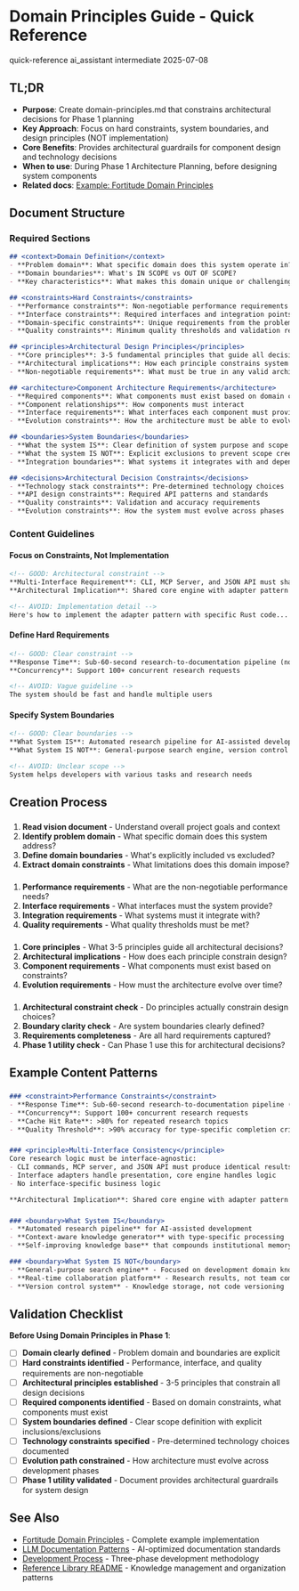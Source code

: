 # Domain Principles Guide - Quick Reference

<meta>
  <title>Domain Principles Guide - Quick Reference</title>
  <type>quick-reference</type>
  <audience>ai_assistant</audience>
  <complexity>intermediate</complexity>
  <updated>2025-07-08</updated>
</meta>

## <summary priority="high">TL;DR</summary>
- **Purpose**: Create domain-principles.md that constrains architectural decisions for Phase 1 planning
- **Key Approach**: Focus on hard constraints, system boundaries, and design principles (NOT implementation)
- **Core Benefits**: Provides architectural guardrails for component design and technology decisions
- **When to use**: During Phase 1 Architecture Planning, before designing system components
- **Related docs**: [Example: Fortitude Domain Principles](../domain-principles.md)

## <implementation>Document Structure</implementation>

### <pattern>Required Sections</pattern>
```markdown
## <context>Domain Definition</context>
- **Problem domain**: What specific domain does this system operate in?
- **Domain boundaries**: What's IN SCOPE vs OUT OF SCOPE?
- **Key characteristics**: What makes this domain unique or challenging?

## <constraints>Hard Constraints</constraints>
- **Performance constraints**: Non-negotiable performance requirements
- **Interface constraints**: Required interfaces and integration points
- **Domain-specific constraints**: Unique requirements from the problem domain
- **Quality constraints**: Minimum quality thresholds and validation requirements

## <principles>Architectural Design Principles</principles>
- **Core principles**: 3-5 fundamental principles that guide all decisions
- **Architectural implications**: How each principle constrains system design
- **Non-negotiable requirements**: What must be true in any valid architecture

## <architecture>Component Architecture Requirements</architecture>
- **Required components**: What components must exist based on domain constraints
- **Component relationships**: How components must interact
- **Interface requirements**: What interfaces each component must provide
- **Evolution constraints**: How the architecture must be able to evolve

## <boundaries>System Boundaries</boundaries>
- **What the system IS**: Clear definition of system purpose and scope
- **What the system IS NOT**: Explicit exclusions to prevent scope creep
- **Integration boundaries**: What systems it integrates with and dependencies

## <decisions>Architectural Decision Constraints</decisions>
- **Technology stack constraints**: Pre-determined technology choices
- **API design constraints**: Required API patterns and standards
- **Quality constraints**: Validation and accuracy requirements
- **Evolution constraints**: How the system must evolve across phases
```

### <pattern>Content Guidelines</pattern>

#### **Focus on Constraints, Not Implementation**
```markdown
<!-- GOOD: Architectural constraint -->
**Multi-Interface Requirement**: CLI, MCP Server, and JSON API must share identical core logic
**Architectural Implication**: Shared core engine with adapter pattern for interfaces

<!-- AVOID: Implementation detail -->
Here's how to implement the adapter pattern with specific Rust code...
```

#### **Define Hard Requirements**
```markdown
<!-- GOOD: Clear constraint -->
**Response Time**: Sub-60-second research-to-documentation pipeline (non-negotiable)
**Concurrency**: Support 100+ concurrent research requests

<!-- AVOID: Vague guideline -->
The system should be fast and handle multiple users
```

#### **Specify System Boundaries**
```markdown
<!-- GOOD: Clear boundaries -->
**What System IS**: Automated research pipeline for AI-assisted development
**What System IS NOT**: General-purpose search engine, version control system

<!-- AVOID: Unclear scope -->
System helps developers with various tasks and research needs
```

## <examples>Creation Process</examples>

### <template>Step 1: Domain Analysis</template>
1. **Read vision document** - Understand overall project goals and context
2. **Identify problem domain** - What specific domain does this system address?
3. **Define domain boundaries** - What's explicitly included vs excluded?
4. **Extract domain constraints** - What limitations does this domain impose?

### <template>Step 2: Constraint Identification</template>
1. **Performance requirements** - What are the non-negotiable performance needs?
2. **Interface requirements** - What interfaces must the system provide?
3. **Integration requirements** - What systems must it integrate with?
4. **Quality requirements** - What quality thresholds must be met?

### <template>Step 3: Principle Extraction</template>
1. **Core principles** - What 3-5 principles guide all architectural decisions?
2. **Architectural implications** - How does each principle constrain design?
3. **Component requirements** - What components must exist based on constraints?
4. **Evolution requirements** - How must the architecture evolve over time?

### <template>Step 4: Validation</template>
1. **Architectural constraint check** - Do principles actually constrain design choices?
2. **Boundary clarity check** - Are system boundaries clearly defined?
3. **Requirements completeness** - Are all hard requirements captured?
4. **Phase 1 utility check** - Can Phase 1 use this for architectural decisions?

## <examples>Example Content Patterns</examples>

### <template>Hard Constraint Pattern</template>
```markdown
### <constraint>Performance Constraints</constraint>
- **Response Time**: Sub-60-second research-to-documentation pipeline (non-negotiable)
- **Concurrency**: Support 100+ concurrent research requests
- **Cache Hit Rate**: >80% for repeated research topics
- **Quality Threshold**: >90% accuracy for type-specific completion criteria
```

### <template>Architectural Principle Pattern</template>
```markdown
### <principle>Multi-Interface Consistency</principle>
Core research logic must be interface-agnostic:
- CLI commands, MCP server, and JSON API must produce identical results
- Interface adapters handle presentation, core engine handles logic
- No interface-specific business logic

**Architectural Implication**: Shared core engine with adapter pattern for interfaces.
```

### <template>System Boundary Pattern</template>
```markdown
### <boundary>What System IS</boundary>
- **Automated research pipeline** for AI-assisted development
- **Context-aware knowledge generator** with type-specific processing
- **Self-improving knowledge base** that compounds institutional memory

### <boundary>What System IS NOT</boundary>
- **General-purpose search engine** - Focused on development domain knowledge
- **Real-time collaboration platform** - Research results, not team communication
- **Version control system** - Knowledge storage, not code versioning
```

## <troubleshooting>Validation Checklist</troubleshooting>

**Before Using Domain Principles in Phase 1**:
- [ ] **Domain clearly defined** - Problem domain and boundaries are explicit
- [ ] **Hard constraints identified** - Performance, interface, and quality requirements are non-negotiable
- [ ] **Architectural principles established** - 3-5 principles that constrain all design decisions
- [ ] **Required components identified** - Based on domain constraints, what components must exist
- [ ] **System boundaries defined** - Clear scope definition with explicit inclusions/exclusions
- [ ] **Technology constraints specified** - Pre-determined technology choices documented
- [ ] **Evolution path constrained** - How architecture must evolve across development phases
- [ ] **Phase 1 utility validated** - Document provides architectural guardrails for system design

## <references>See Also</references>
- [Fortitude Domain Principles](../domain-principles.md) - Complete example implementation
- [LLM Documentation Patterns](llm-documentation-patterns.md) - AI-optimized documentation standards
- [Development Process](../../DEVELOPMENT_PROCESS.md) - Three-phase development methodology
- [Reference Library README](../README.md) - Knowledge management and organization patterns